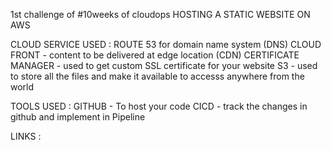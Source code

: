 1st challenge of #10weeks of cloudops
HOSTING A STATIC WEBSITE ON AWS

CLOUD SERVICE USED : 
ROUTE 53 for domain name system (DNS)
CLOUD FRONT - content to be delivered at edge location (CDN)
CERTIFICATE MANAGER - used to get custom SSL certificate for your website
S3 - used to store all the files and make it available to accesss anywhere from the world 

TOOLS USED : 
GITHUB - To host your code 
CICD - track the changes in github and implement in Pipeline

LINKS : 
